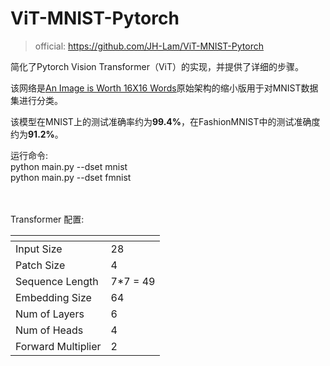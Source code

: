 # ViT-MNIST-Pytorch
> official: https://github.com/JH-Lam/ViT-MNIST-Pytorch
> 
简化了Pytorch Vision Transformer（ViT）的实现，并提供了详细的步骤。

该网络是[An Image is Worth 16X16 Words](https://arxiv.org/pdf/2010.11929.pdf)原始架构的缩小版用于对MNIST数据集进行分类。

该模型在MNIST上的测试准确率约为**99.4%**，在FashionMNIST中的测试准确度约为**91.2%**。

运行命令: <br>
python main.py --dset mnist <br>
python main.py --dset fmnist

<br><br>
Transformer 配置:

 | <!-- -->    | <!-- -->    |
--- | --- | 
Input Size | 28 |
Patch Size | 4 | 
Sequence Length | 7*7 = 49 |
Embedding Size | 64 | 
Num of Layers | 6 | 
Num of Heads | 4 | 
Forward Multiplier | 2 | 
